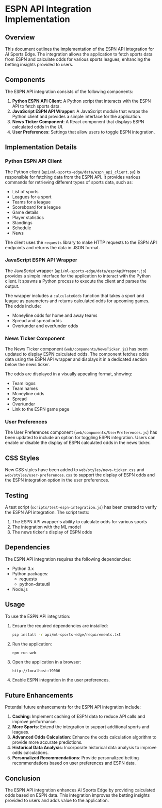 # ESPN API Integration Implementation

## Overview

This document outlines the implementation of the ESPN API integration for AI Sports Edge. The integration allows the application to fetch sports data from ESPN and calculate odds for various sports leagues, enhancing the betting insights provided to users.

## Components

The ESPN API integration consists of the following components:

1. **Python ESPN API Client**: A Python script that interacts with the ESPN API to fetch sports data.
2. **JavaScript ESPN API Wrapper**: A JavaScript module that wraps the Python client and provides a simple interface for the application.
3. **News Ticker Component**: A React component that displays ESPN calculated odds in the UI.
4. **User Preferences**: Settings that allow users to toggle ESPN integration.

## Implementation Details

### Python ESPN API Client

The Python client (`api/ml-sports-edge/data/espn_api_client.py`) is responsible for fetching data from the ESPN API. It provides various commands for retrieving different types of sports data, such as:

- List of sports
- Leagues for a sport
- Teams for a league
- Scoreboard for a league
- Game details
- Player statistics
- Standings
- Schedule
- News

The client uses the `requests` library to make HTTP requests to the ESPN API endpoints and returns the data in JSON format.

### JavaScript ESPN API Wrapper

The JavaScript wrapper (`api/ml-sports-edge/data/espnApiWrapper.js`) provides a simple interface for the application to interact with the Python client. It spawns a Python process to execute the client and parses the output.

The wrapper includes a `calculateOdds` function that takes a sport and league as parameters and returns calculated odds for upcoming games. The odds include:

- Moneyline odds for home and away teams
- Spread and spread odds
- Over/under and over/under odds

### News Ticker Component

The News Ticker component (`web/components/NewsTicker.js`) has been updated to display ESPN calculated odds. The component fetches odds data using the ESPN API wrapper and displays it in a dedicated section below the news ticker.

The odds are displayed in a visually appealing format, showing:

- Team logos
- Team names
- Moneyline odds
- Spread
- Over/under
- Link to the ESPN game page

### User Preferences

The User Preferences component (`web/components/UserPreferences.js`) has been updated to include an option for toggling ESPN integration. Users can enable or disable the display of ESPN calculated odds in the news ticker.

## CSS Styles

New CSS styles have been added to `web/styles/news-ticker.css` and `web/styles/user-preferences.css` to support the display of ESPN odds and the ESPN integration option in the user preferences.

## Testing

A test script (`scripts/test-espn-integration.js`) has been created to verify the ESPN API integration. The script tests:

1. The ESPN API wrapper's ability to calculate odds for various sports
2. The integration with the ML model
3. The news ticker's display of ESPN odds

## Dependencies

The ESPN API integration requires the following dependencies:

- Python 3.x
- Python packages:
  - requests
  - python-dateutil
- Node.js

## Usage

To use the ESPN API integration:

1. Ensure the required dependencies are installed:
   ```bash
   pip install -r api/ml-sports-edge/requirements.txt
   ```

2. Run the application:
   ```bash
   npm run web
   ```

3. Open the application in a browser:
   ```
   http://localhost:19006
   ```

4. Enable ESPN integration in the user preferences.

## Future Enhancements

Potential future enhancements for the ESPN API integration include:

1. **Caching**: Implement caching of ESPN data to reduce API calls and improve performance.
2. **More Sports**: Extend the integration to support additional sports and leagues.
3. **Advanced Odds Calculation**: Enhance the odds calculation algorithm to provide more accurate predictions.
4. **Historical Data Analysis**: Incorporate historical data analysis to improve odds calculations.
5. **Personalized Recommendations**: Provide personalized betting recommendations based on user preferences and ESPN data.

## Conclusion

The ESPN API integration enhances AI Sports Edge by providing calculated odds based on ESPN data. This integration improves the betting insights provided to users and adds value to the application.